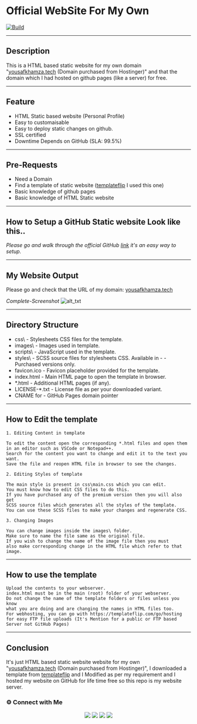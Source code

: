 # Official WebSite For My Own 
[![Build](https://travis-ci.org/joemccann/dillinger.svg?branch=master)](https://travis-ci.org/joemccann/dillinger)

---
## Description
This is a HTML based static website for my own domain "[yousafkhamza.tech](https://yousafkhamza.tech) (Domain purchased from Hostinger)" and that the domain which I had hosted on github pages (like a server) for free. 

----
## Feature
- HTML Static based website (Personal Profile)
- Easy to customaisable
- Easy to deploy static changes on github.
- SSL certified
- Downtime Depends on GitHub (SLA: 99.5%)

----
## Pre-Requests
- Need a Domain
- Find a template of static website ([templateflip](templateflip.com) I used this one)
- Basic knowledge of github pages 
- Basic knowledge of HTML Static website

----
## How to Setup a GitHub Static website Look like this..
_Please go and walk through the official GitHub [link](https://pages.github.com/) it's an easy way to setup._

----
## My Website Output
Please go and check that the URL of my domain: [yousafkhamza.tech](https://yousafkhamza.tech)

_Complete-Screenshot_
![alt_txt](https://i.ibb.co/dbNtbJZ/screencapture-yousafkhamza-tech-2021-11-03-07-43-53.png)

----
## Directory Structure

- css\              - Stylesheets CSS files for the template.
- images\           - Images used in template.
- scripts\          - JavaScript used in the template.
- styles\           - SCSS source files for stylesheets CSS. Available in - - Purchased versions only.
- favicon.ico       - Favicon placeholder provided for the template.
- index.html        - Main HTML page to open the template in browser.
- *.html            - Additional HTML pages (if any).
- LICENSE-*.txt     - License file as per your downloaded variant.
- CNAME for         - GitHub Pages domain pointer

----
## How to Edit the template

```
1. Editing Content in template

To edit the content open the corresponding *.html files and open them
in an editor such as VSCode or Notepad++.
Search for the content you want to change and edit it to the text you want.
Save the file and reopen HTML file in browser to see the changes.

2. Editing Styles of template

The main style is present in css\main.css which you can edit.
You must know how to edit CSS files to do this.
If you have purchased any of the premium version then you will also get
SCSS source files which generates all the styles of the template.
You can use these SCSS files to make your changes and regenerate CSS.

3. Changing Images

You can change images inside the images\ folder.
Make sure to name the file same as the original file.
If you wish to change the name of the image file then you must
also make corresponding change in the HTML file which refer to that image.
```

----
## How to use the template
```
Upload the contents to your webserver.
index.html must be in the main (root) folder of your webserver.
Do not change the name of the template folders or files unless you know
what you are doing and are changing the names in HTML files too.
For webhosting, you can go with https://templateflip.com/go/hosting for easy FTP file uploads (It's Mention for a public or FTP based Server not GitHub Pages)
```

----
## Conclusion
It's just HTML based static website website for my own "[yousafkhamza.tech](https://yousafkhamza.tech) (Domain purchased from Hostinger)", I downloaded a template from [templateflip](templateflip.com) and I Modified as per my requirement and I hosted my website on GitHub for life time free so this repo is my website server.

### ⚙️ Connect with Me 

<p align="center">
<a href="mailto:yousaf.k.hamza@gmail.com"><img src="https://img.shields.io/badge/Gmail-D14836?style=for-the-badge&logo=gmail&logoColor=white"/></a>
<a href="https://www.linkedin.com/in/yousafkhamza"><img src="https://img.shields.io/badge/LinkedIn-0077B5?style=for-the-badge&logo=linkedin&logoColor=white"/></a> 
<a href="https://www.instagram.com/yousafkhamza"><img src="https://img.shields.io/badge/Instagram-E4405F?style=for-the-badge&logo=instagram&logoColor=white"/></a>
<a href="https://wa.me/%2B917736720639?text=This%20message%20from%20GitHub."><img src="https://img.shields.io/badge/WhatsApp-25D366?style=for-the-badge&logo=whatsapp&logoColor=white"/></a><br />
